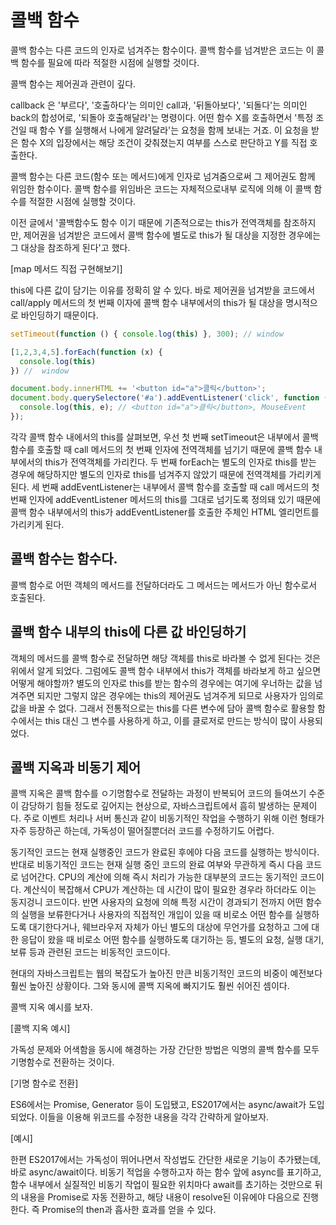 # 콜백 함수

콜백 함수는 다른 코드의 인자로 넘겨주는 함수이다. 콜백 함수를 넘겨받은 코드는 이 콜백 함수를 필요에 따라 적절한 시점에 실행할 것이다.

콜백 함수는 제어권과 관련이 깊다.

callback 은 '부르다', '호출하다'는 의미인 call과, '뒤돌아보다', '되돌다'는 의미인 back의 합성어로, '되돌아 호출해달라'는 명령이다. 어떤 함수 X를 호출하면서 '특정 조건일 때 함수 Y를 실행해서 나에게 알려달라'는 요청을 함께 보내는 거죠. 이 요청을 받은 함수 X의 입장에서는 해당 조건이 갖춰졌는지 여부를 스스로 판단하고 Y를 직접 호출한다.

콜백 함수는 다른 코드(함수 또는 메서드)에게 인자로 넘겨줌으로써 그 제어권도 함께 위임한 함수이다. 콜백 함수를 위임바은 코드는 자체적으로내부 로직에 의해 이 콜백 함수를 적절한 시점에 실행할 것이다.


이전 글에서 '콜백함수도 함수 이기 때문에 기존적으로는 this가 전역객체를 참조하지만, 제어권을 넘겨받은 코드에서 콜백 함수에 별도로 this가 될 대상을 지정한 경우에는 그 대상을 참조하게 된다'고 했다. 

[map 메서드 직접 구현해보기]

this에 다른 값이 담기는 이유를 정확히 알 수 있다. 바로 제어권을 넘겨받을 코드에서 call/apply 메서드의 첫 번째 이자에 콜백 함수 내부에서의 this가 될 대상을 명시적으로 바인딩하기 때문이다.

```js
setTimeout(function () { console.log(this) }, 300); // window

[1,2,3,4,5].forEach(function (x) {
  console.log(this)
}) //  window

document.body.innerHTML += '<button id="a">클릭</button>';
document.body.querySelectore('#a').addEventListener('click', function () {
  console.log(this, e); // <button id="a">클릭</button>, MouseEvent
});
```

각각 콜백 함수 내에서의 this를 살펴보면, 우선 첫 번째 setTimeout은 내부에서 콜백 함수를 호출할 때 call 메서드의 첫 번째 인자에 전역객체를 넘기기 때문에 콜백 함수 내부에서의 this가 전역객체를 가리킨다. 두 번째 forEach는 별도의 인자로 this를 받는 경우에 해당하지만 별도의 인자로 this를 넘겨주지 않았기 때문에 전역객체를 가리키게 된다. 세 번째 addEventListener는 내부에서 콜백 함수를 호출할 때 call 메서드의 첫 번째 인자에 addEventListener 메서드의 this를 그대로 넘기도록 정의돼 있기 때문에 콜백 함수 내부에서의 this가 addEventListener를 호출한 주체인 HTML 엘리먼트를 가리키게 된다.

## 콜백 함수는 함수다.

콜백 함수로 어떤 객체의 메서드를 전달하더라도 그 메서드는 메서드가 아닌 함수로서 호출된다.

## 콜백 함수 내부의 this에 다른 값 바인딩하기

객체의 메서드를 콜백 함수로 전달하면 해당 객체를 this로 바라볼 수 없게 된다는 것은 위에서 알게 되었다. 그럼에도 콜백 함수 내부에서 this가 객체를 바라보게 하고 싶으면 어떻게 해야할까? 별도의 인자로 this를 받는 함수의 경우에는 여기에 우너하는 값을 넘겨주면 되지만 그렇지 않은 경우에는 this의 제어권도 넘겨주게 되므로 사용자가 임의로 값을 바꿀 수 없다. 그래서 전통적으로는 this를 다른 변수에 담아 콜백 함수로 활용할 함수에서는 this 대신 그 변수를 사용하게 하고, 이를 클로저로 만드는 방식이 많이 사용되었다.

## 콜백 지옥과 비동기 제어

콜백 지옥은 콜백 함수를 ㅇ기명함수로 전달하는 과정이 반복되어 코드의 들여쓰기 수준이 감당하기 힘들 정도로 깊어지는 현상으로, 자바스크립트에서 흠히 발생하는 문제이다. 주로 이벤트 처리나 서버 통신과 같이 비동기적인 작업을 수행하기 위해 이런 형태가 자주 등장하곤 하는데, 가독성이 떨어질뿐더러 코드를 수정하기도 어렵다.

동기적인 코드는 현재 실행중인 코드가 완료된 후에야 다음 코드를 실행하는 방식이다. 반대로 비동기적인 코드는 현재 실행 중인 코드의 완료 여부와 무관하게 즉시 다음 코드로 넘어간다. CPU의 계산에 의해 즉시 처리가 가능한 대부분의 코드는 동기적인 코드이다. 계산식이 복잡해서 CPU가 계산하는 데 시간이 많이 필요한 경우라 하더라도 이는 동지겅니 코드이다. 반면 사용자의 요청에 의해 특정 시간이 경과되기 전까지 어떤 함수의 실행을 보류한다거나 사용자의 직접적인 개입이 있을 때 비로소 어떤 함수를 실행하도록 대기한다거나, 웨브라우저 자체가 아닌 별도의 대상에 무언가를 요청하고 그에 대한 응답이 왔을 때 비로소 어떤 함수를 실행하도록 대기하는 등, 별도의 요청, 실행 대기, 보류 등과 관련된 코드는 비동적인 코드이다.

현대의 자바스크립트는 웹의 복잡도가 높아진 만큰 비동기적인 코드의 비중이 예전보다 훨씬 높아진 상황이다. 그와 동시에 콜백 지옥에 빠지기도 훨씬 쉬어진 셈이다. 

콜백 지옥 예시를 보자.

[콜백 지옥 예시]

가독성 문제와 어색함을 동시에 해경하는 가장 간단한 방법은 익명의 콜백 함수를 모두 기명함수로 전환하는 것이다.

[기명 함수로 전환]

ES6에서는 Promise, Generator 등이 도입됐고, ES2017에서는 async/await가 도입되었다. 이들을 이용해 위코드를 수정한 내용을 각각 간략하게 알아보자.

[예시]

한편 ES2017에서는 가독성이 뛰어나면서 작성법도 간단한 새로운 기능이 추가됐는데, 바로 async/await이다. 비동기 적업을 수행하고자 하는 함수 앞에 async를 표기하고, 함수 내부에서 실질적인 비동기 작업이 필요한 위치마다 await를 쵸기하는 것만으로 뒤의 내용을 Promise로 자동 전환하고, 해당 내용이 resolve된 이유에야 다음으로 진행한다. 즉 Promise의 then과 흡사한 효과를 얻을 수 있다.